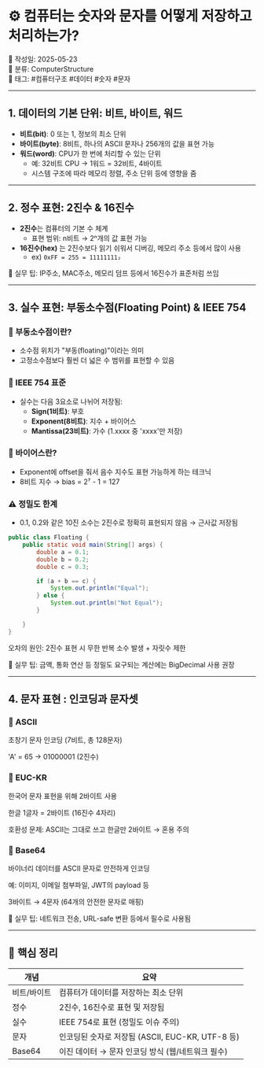 # ⚙️ 컴퓨터는 숫자와 문자를 어떻게 저장하고 처리하는가?

📅 작성일: 2025-05-23  
📂 분류: ComputerStructure  
🔖 태그: #컴퓨터구조 #데이터 #숫자 #문자

---

## 1. 데이터의 기본 단위: 비트, 바이트, 워드

- **비트(bit)**: 0 또는 1, 정보의 최소 단위  
- **바이트(byte)**: 8비트, 하나의 ASCII 문자나 256개의 값을 표현 가능  
- **워드(word)**: CPU가 한 번에 처리할 수 있는 단위  
  - 예: 32비트 CPU → 1워드 = 32비트, 4바이트
  - 시스템 구조에 따라 메모리 정렬, 주소 단위 등에 영향을 줌

---

## 2. 정수 표현: 2진수 & 16진수

- **2진수**는 컴퓨터의 기본 수 체계  
  - 표현 범위: n비트 → 2ⁿ개의 값 표현 가능
- **16진수(hex)** 는 2진수보다 읽기 쉬워서 디버깅, 메모리 주소 등에서 많이 사용  
  - ex) `0xFF = 255 = 11111111₂`

📌 실무 팁: IP주소, MAC주소, 메모리 덤프 등에서 16진수가 표준처럼 쓰임

---

## 3. 실수 표현: 부동소수점(Floating Point) & IEEE 754

### 🔹 부동소수점이란?
- 소수점 위치가 "부동(floating)"이라는 의미
- 고정소수점보다 훨씬 더 넓은 수 범위를 표현할 수 있음

### 🔹 IEEE 754 표준
- 실수는 다음 3요소로 나뉘어 저장됨:  
  - **Sign(1비트)**: 부호  
  - **Exponent(8비트)**: 지수 + 바이어스  
  - **Mantissa(23비트)**: 가수 (1.xxxx 중 'xxxx'만 저장)

### 🔹 바이어스란?
- Exponent에 offset을 줘서 음수 지수도 표현 가능하게 하는 테크닉
- 8비트 지수 → bias = 2⁷ - 1 = 127

### ⚠ 정밀도 한계
- 0.1, 0.2와 같은 10진 소수는 2진수로 정확히 표현되지 않음 → 근사값 저장됨

```java
public class Floating {
    public static void main(String[] args) {
        double a = 0.1;
        double b = 0.2;
        double c = 0.3;

        if (a + b == c) {
            System.out.println("Equal");
        } else {
            System.out.println("Not Equal");
        }

    }
}
```

오차의 원인: 2진수 표현 시 무한 반복 소수 발생 + 자릿수 제한

📌 실무 팁: 금액, 통화 연산 등 정밀도 요구되는 계산에는 BigDecimal 사용 권장

---

## 4. 문자 표현 : 인코딩과 문자셋

### 🔹 ASCII
초창기 문자 인코딩 (7비트, 총 128문자)

'A' = 65 → 01000001 (2진수)

### 🔹 EUC-KR
한국어 문자 표현을 위해 2바이트 사용

한글 1글자 = 2바이트 (16진수 4자리)

호환성 문제: ASCII는 그대로 쓰고 한글만 2바이트 → 혼용 주의

### 🔹 Base64
바이너리 데이터를 ASCII 문자로 안전하게 인코딩

예: 이미지, 이메일 첨부파일, JWT의 payload 등

3바이트 → 4문자 (64개의 안전한 문자로 매핑)

📌 실무 팁: 네트워크 전송, URL-safe 변환 등에서 필수로 사용됨

---

## 🧠 핵심 정리

|개념|	요약|
|---|-----|
|비트/바이트|	컴퓨터가 데이터를 저장하는 최소 단위|
|정수 |	2진수, 16진수로 표현 및 저장됨|
|실수 |	IEEE 754로 표현 (정밀도 이슈 주의)|
|문자 |	인코딩된 숫자로 저장됨 (ASCII, EUC-KR, UTF-8 등)|
|Base64 |	이진 데이터 → 문자 인코딩 방식 (웹/네트워크 필수)|